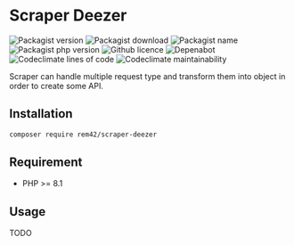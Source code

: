 Scraper Deezer
==============

![Packagist version](https://badgen.net/packagist/v/rem42/scraper-deezer)
![Packagist download](https://badgen.net/packagist/dt/rem42/scraper-deezer)
![Packagist name](https://badgen.net/packagist/name/rem42/scraper-deezer)
![Packagist php version](https://badgen.net/packagist/php/rem42/scraper-deezer)
![Github licence](https://badgen.net/github/license/rem42/scraper-deezer)
![Depenabot](https://badgen.net/dependabot/rem42/scraper-deezer?icon=dependabot)
![Codeclimate lines of code](https://badgen.net/codeclimate/loc/rem42/scraper-deezer)
![Codeclimate maintainability](https://badgen.net/codeclimate/maintainability/rem42/scraper-deezer)

Scraper can handle multiple request type and transform them into object in order to create some API.

Installation
------------

````bash
composer require rem42/scraper-deezer
````

Requirement
-----------

- PHP >= 8.1

Usage
-----

 TODO
